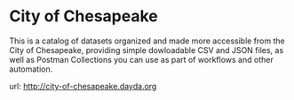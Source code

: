 # City of Chesapeake

This is a catalog of datasets organized and made more accessible from the City of Chesapeake, providing simple dowloadable CSV and JSON files, as well as Postman Collections you can use as part of workflows and other automation.

url: http://city-of-chesapeake.dayda.org

